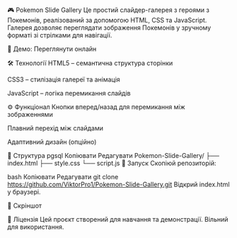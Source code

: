 🎮 Pokemon Slide Gallery
Це простий слайдер-галерея з героями з Покемонів, реалізований за допомогою HTML, CSS та JavaScript. Галерея дозволяє переглядати зображення Покемонів у зручному форматі зі стрілками для навігації.

🔗 Демо: Переглянути онлайн

🛠 Технології
HTML5 – семантична структура сторінки

CSS3 – стилізація галереї та анімація

JavaScript – логіка перемикання слайдів

⚙️ Функціонал
Кнопки вперед/назад для перемикання між зображеннями

Плавний перехід між слайдами

Адаптивний дизайн (опційно)

📂 Структура
pgsql
Копіювати
Редагувати
Pokemon-Slide-Gallery/
├── index.html
├── style.css
└── script.js
🚀 Запуск
Скопіюй репозиторій:

bash
Копіювати
Редагувати
git clone https://github.com/ViktorPro1/Pokemon-Slide-Gallery.git
Відкрий index.html у браузері.

📸 Скріншот
<!-- Замінити, якщо додаси скріншот -->

📄 Ліцензія
Цей проєкт створений для навчання та демонстрації. Вільний для використання.
